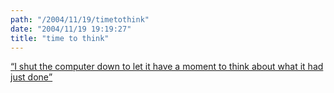 ```yaml
---
path: "/2004/11/19/timetothink" 
date: "2004/11/19 19:19:27" 
title: "time to think" 
---
```

<p><a href="http://www.bradsucks.net/archives/2004/11/19/hard-drive-failure-and-success/"><q>I shut the computer down to let it have a moment to think about what it had just done</q></a></p>